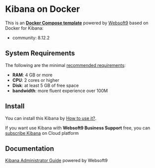# Kibana on Docker  

This is an **[Docker Compose template](https://github.com/Websoft9/docker-library)** powered by [Websoft9](https://www.websoft9.com) based on Docker for Kibana:


 - community:  8.12.2


## System Requirements

The following are the minimal [recommended requirements](https://hub.docker.com/_/kibana):

* **RAM**: 4 GB or more
* **CPU**: 2 cores or higher
* **Disk**: at least 5 GB of free space
* **bandwidth**: more fluent experience over 100M  

## Install

You can install this Kibana by [How to use it?](https://github.com/Websoft9/docker-library#how-to-use-it).   

If you want use Kibana with **Websoft9 Business Support** free, you can [subscribe Kibana](https://www.websoft9.com/apps) on Cloud platform

## Documentation

[Kibana Administrator Guide](https://support.websoft9.com/docs/kibana) powered by Websoft9